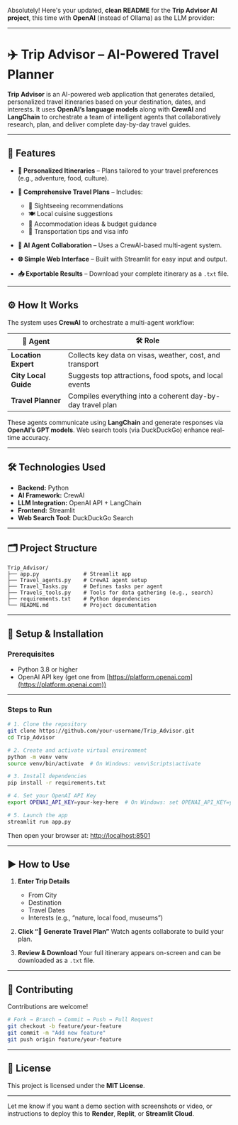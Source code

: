 Absolutely! Here's your updated, **clean README** for the **Trip Advisor AI project**, this time with **OpenAI** (instead of Ollama) as the LLM provider:

---

# ✈️ Trip Advisor – AI-Powered Travel Planner

**Trip Advisor** is an AI-powered web application that generates detailed, personalized travel itineraries based on your destination, dates, and interests. It uses **OpenAI’s language models** along with **CrewAI** and **LangChain** to orchestrate a team of intelligent agents that collaboratively research, plan, and deliver complete day-by-day travel guides.

---

## 🚀 Features

* **🧭 Personalized Itineraries** – Plans tailored to your travel preferences (e.g., adventure, food, culture).
* **📍 Comprehensive Travel Plans** – Includes:

  * 🎡 Sightseeing recommendations
  * 🍽️ Local cuisine suggestions
  * 🏨 Accommodation ideas & budget guidance
  * 🚆 Transportation tips and visa info
* **🤖 AI Agent Collaboration** – Uses a CrewAI-based multi-agent system.
* **🌐 Simple Web Interface** – Built with Streamlit for easy input and output.
* **📥 Exportable Results** – Download your complete itinerary as a `.txt` file.

---

## ⚙️ How It Works

The system uses **CrewAI** to orchestrate a multi-agent workflow:

| 🧠 Agent             | 🛠️ Role                                                   |
| -------------------- | ---------------------------------------------------------- |
| **Location Expert**  | Collects key data on visas, weather, cost, and transport   |
| **City Local Guide** | Suggests top attractions, food spots, and local events     |
| **Travel Planner**   | Compiles everything into a coherent day-by-day travel plan |

These agents communicate using **LangChain** and generate responses via **OpenAI’s GPT models**. Web search tools (via DuckDuckGo) enhance real-time accuracy.

---

## 🛠️ Technologies Used

* **Backend:** Python
* **AI Framework:** CrewAI
* **LLM Integration:** OpenAI API + LangChain
* **Frontend:** Streamlit
* **Web Search Tool:** DuckDuckGo Search

---

## 🗂️ Project Structure

```
Trip_Advisor/
├── app.py              # Streamlit app
├── Travel_agents.py    # CrewAI agent setup
├── Travel_Tasks.py     # Defines tasks per agent
├── Travels_tools.py    # Tools for data gathering (e.g., search)
├── requirements.txt    # Python dependencies
└── README.md           # Project documentation
```

---

## 🧪 Setup & Installation

### Prerequisites

* Python 3.8 or higher
* OpenAI API key (get one from [https://platform.openai.com](https://platform.openai.com))

---

### Steps to Run

```bash
# 1. Clone the repository
git clone https://github.com/your-username/Trip_Advisor.git
cd Trip_Advisor

# 2. Create and activate virtual environment
python -m venv venv
source venv/bin/activate  # On Windows: venv\Scripts\activate

# 3. Install dependencies
pip install -r requirements.txt

# 4. Set your OpenAI API Key
export OPENAI_API_KEY=your-key-here  # On Windows: set OPENAI_API_KEY=your-key-here

# 5. Launch the app
streamlit run app.py
```

Then open your browser at: [http://localhost:8501](http://localhost:8501)

---

## ▶️ How to Use

1. **Enter Trip Details**

   * From City
   * Destination
   * Travel Dates
   * Interests (e.g., “nature, local food, museums”)

2. **Click “🚀 Generate Travel Plan”**
   Watch agents collaborate to build your plan.

3. **Review & Download**
   Your full itinerary appears on-screen and can be downloaded as a `.txt` file.

---

## 🤝 Contributing

Contributions are welcome!

```bash
# Fork → Branch → Commit → Push → Pull Request
git checkout -b feature/your-feature
git commit -m "Add new feature"
git push origin feature/your-feature
```

---

## 📄 License

This project is licensed under the **MIT License**.

---

Let me know if you want a demo section with screenshots or video, or instructions to deploy this to **Render**, **Replit**, or **Streamlit Cloud**.
